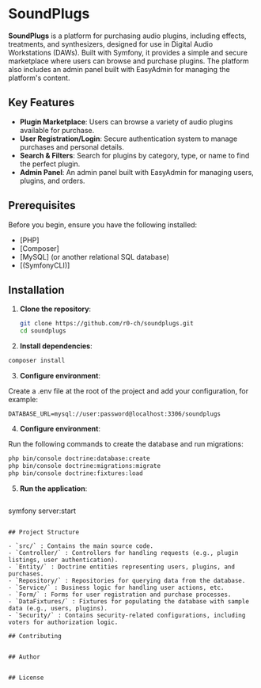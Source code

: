 # SoundPlugs

**SoundPlugs** is a platform for purchasing audio plugins, including effects, treatments, and synthesizers, designed for use in Digital Audio Workstations (DAWs). Built with Symfony, it provides a simple and secure marketplace where users can browse and purchase plugins. The platform also includes an admin panel built with EasyAdmin for managing the platform's content.

## Key Features

- **Plugin Marketplace**: Users can browse a variety of audio plugins available for purchase.
- **User Registration/Login**: Secure authentication system to manage purchases and personal details.
- **Search & Filters**: Search for plugins by category, type, or name to find the perfect plugin.
- **Admin Panel**: An admin panel built with EasyAdmin for managing users, plugins, and orders.

## Prerequisites

Before you begin, ensure you have the following installed:

- [PHP]
- [Composer]
- [MySQL] (or another relational SQL database)
- [(SymfonyCLI)]

## Installation

1. **Clone the repository**:

   ```bash
   git clone https://github.com/r0-ch/soundplugs.git
   cd soundplugs
   ```

1. **Install dependencies**:

  ```bash
  composer install
  ```

3. **Configure environment**:
   
  Create a .env file at the root of the project and add your configuration, for example:
  
  ```
  DATABASE_URL=mysql://user:password@localhost:3306/soundplugs
  ```

4. **Configure environment**:

  Run the following commands to create the database and run migrations:

  ```bash
  php bin/console doctrine:database:create
  php bin/console doctrine:migrations:migrate
  php bin/console doctrine:fixtures:load
  ```

5. **Run the application**:

   ```bash
  symfony server:start
  ```

## Project Structure

- `src/` : Contains the main source code.
  - `Controller/` : Controllers for handling requests (e.g., plugin listings, user authentication).
  - `Entity/` : Doctrine entities representing users, plugins, and purchases.
  - `Repository/` : Repositories for querying data from the database.
  - `Service/` : Business logic for handling user actions, etc.
  - `Form/` : Forms for user registration and purchase processes.
  - `DataFixtures/` : Fixtures for populating the database with sample data (e.g., users, plugins).
  - `Security/` : Contains security-related configurations, including voters for authorization logic.

## Contributing


## Author


## License

